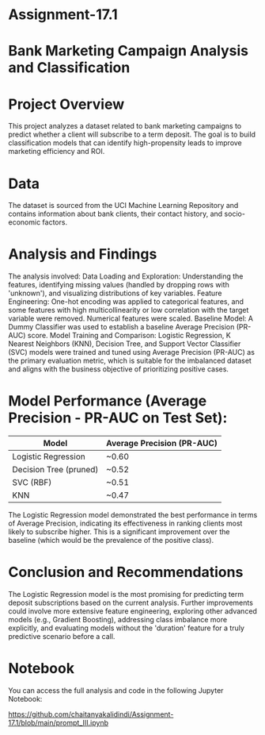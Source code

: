 # Assignment-17.1
# Bank Marketing Campaign Analysis and Classification

# Project Overview

This project analyzes a dataset related to bank marketing campaigns to predict whether a client will subscribe to a term deposit. The goal is to build classification models that can identify high-propensity leads to improve marketing efficiency and ROI.

# Data

The dataset is sourced from the UCI Machine Learning Repository and contains information about bank clients, their contact history, and socio-economic factors.

# Analysis and Findings
The analysis involved:
Data Loading and Exploration: Understanding the features, identifying missing values (handled by dropping rows with 'unknown'), and visualizing distributions of key variables.
Feature Engineering: One-hot encoding was applied to categorical features, and some features with high multicollinearity or low correlation with the target variable were removed. Numerical features were scaled.
Baseline Model: A Dummy Classifier was used to establish a baseline Average Precision (PR-AUC) score.
Model Training and Comparison: Logistic Regression, K Nearest Neighbors (KNN), Decision Tree, and Support Vector Classifier (SVC) models were trained and tuned using Average Precision (PR-AUC) as the primary evaluation metric, which is suitable for the imbalanced dataset and aligns with the business objective of prioritizing positive cases.

# Model Performance (Average Precision - PR-AUC on Test Set):
| Model                  | Average Precision (PR-AUC) |
|-------------------------|-----------------------------|
| Logistic Regression     | ~0.60                       |
| Decision Tree (pruned)  | ~0.52                       |
| SVC (RBF)               | ~0.51                       |
| KNN                     | ~0.47                       |


The Logistic Regression model demonstrated the best performance in terms of Average Precision, indicating its effectiveness in ranking clients most likely to subscribe higher. This is a significant improvement over the baseline (which would be the prevalence of the positive class).

# Conclusion and Recommendations

The Logistic Regression model is the most promising for predicting term deposit subscriptions based on the current analysis. Further improvements could involve more extensive feature engineering, exploring other advanced models (e.g., Gradient Boosting), addressing class imbalance more explicitly, and evaluating models without the 'duration' feature for a truly predictive scenario before a call.

# Notebook
You can access the full analysis and code in the following Jupyter Notebook:

https://github.com/chaitanyakalidindi/Assignment-17.1/blob/main/prompt_III.ipynb
